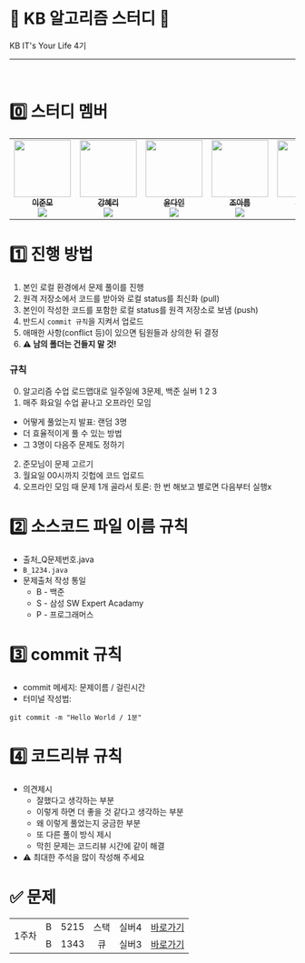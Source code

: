 # 📖 KB 알고리즘 스터디 📖

KB IT's Your Life 4기

<hr/>
<br/>

# 0️⃣ 스터디 멤버

<table>
    <tr>
        <td align="center">
	    <a href="https://github.com/ezurno">
	    	<img src="https://avatars.githubusercontent.com/u/108059303?v=4?s=100" width="100px;" alt=""/>
	    	<br/>
	    	<sub>
	    	<b>이준모</b>
	    	<br/>
	    	<img src="https://us-central1-progress-markdown.cloudfunctions.net/progress/100"/>
	        </sub>
	    </a>
	    <br />
	</td>
        <td align="center">
	    <a href="https://github.com/merrykang">
	    	<img src="https://avatars.githubusercontent.com/u/121994108?v=4?s=100" width="100px;" alt=""/>
	    	<br/>
	    	<sub>
	    	<b>강혜리</b>
	    	<br/>
	    	<img src="https://us-central1-progress-markdown.cloudfunctions.net/progress/100"/>
	        </sub>
	    </a>
	    <br />
	</td>
        <td align="center">
	    <a href="https://github.com/yoondain">
	    	<img src="https://avatars.githubusercontent.com/u/76734572?v=4?s=100" width="100px;" alt=""/>
	    	<br/>
	    	<sub>
	    	<b>윤다인</b>
	    	<br/>
	    	<img src="https://us-central1-progress-markdown.cloudfunctions.net/progress/100"/>
	        </sub>
	    </a>
	    <br />
	</td>
	<td align="center">
	    <a href="https://github.com/joareum">
	    	<img src="https://avatars.githubusercontent.com/u/43288938?v=4?s=100" width="100px;" alt=""/>
	    	<br/>
	    	<sub>
	    	<b>조아름</b>
	    	<br/>
	    	<img src="https://us-central1-progress-markdown.cloudfunctions.net/progress/100"/>
	        </sub>
	    </a>
	    <br />
	</td>
	<td align="center">
	    <a href="https://github.com/GabeenKim">
	    	<img src="https://avatars.githubusercontent.com/u/77683472?v=4?s=100" width="100px;" alt=""/>
	    	<br/>
	    	<sub>
	    	<b>김가빈</b>
	    	<br/>
	    	<img src="https://us-central1-progress-markdown.cloudfunctions.net/progress/100"/>
	        </sub>
	    </a>
	    <br />
	</td>
    </tr>
</table>

# 1️⃣ 진행 방법

1. 본인 로컬 환경에서 문제 풀이를 진행
2. 원격 저장소에서 코드를 받아와 로컬 status를 최신화 (pull)
3. 본인이 작성한 코드를 포함한 로컬 status를 원격 저장소로 보냄 (push)
4. 반드시 `commit 규칙`을 지켜서 업로드
5. 애매한 사항(conflict 등)이 있으면 팀원들과 상의한 뒤 결정
6. **⚠️ 남의 폴더는 건들지 말 것!**
### 규칙
0. 알고리즘 수업 로드맵대로 일주일에 3문제, 백준 실버 1 2 3
1. 매주 화요일 수업 끝나고 오프라인 모임
 - 어떻게 풀었는지 발표: 랜덤 3명 
 - 더 효율적이게 풀 수 있는 방법 
 - 그 3명이 다음주 문제도 정하기 
2. 준모님이 문제 고르기
3. 월요일 00시까지 깃헙에 코드 업로드
4. 오프라인 모임 때 문제 1개 골라서 토론: 한 번 해보고 별로면 다음부터 실행x

# 2️⃣ 소스코드 파일 이름 규칙

- 출처\_Q문제번호.java
- `B_1234.java`
- 문제출처 작성 통일
  - B - 백준
  - S - 삼성 SW Expert Acadamy
  - P - 프로그래머스

# 3️⃣ commit 규칙

- commit 메세지: 문제이름 / 걸린시간
- 터미널 작성법:

```
git commit -m "Hello World / 1분"
```

# 4️⃣ 코드리뷰 규칙

- 의견제시
  - 잘했다고 생각하는 부분
  - 이렇게 하면 더 좋을 것 같다고 생각하는 부분
  - 왜 이렇게 풀었는지 궁금한 부분
  - 또 다른 풀이 방식 제시
  - 막힌 문제는 코드리뷰 시간에 같이 해결
- ⚠️ 최대한 주석을 많이 작성해 주세요

# ✅ 문제

<table>
    <!-- 23.07.25 문제 -->
    <tr style="text-align: center">
        <td rowspan="3">1주차</td>
        <td>B</td><td>5215</td><td>스택</td><td>실버4</td>
        <td><a href="https://www.acmicpc.net/problem/10828">바로가기</a></td>
    </tr>
    <tr style="text-align: center">
        <td>B</td><td>1343</td><td>큐</td><td>실버3</td>
        <td><a href="https://www.acmicpc.net/problem/1966">바로가기</a></td>
    </tr>
</table>
